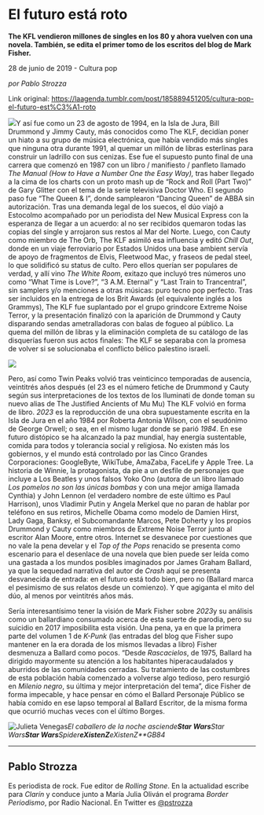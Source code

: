 # El futuro está roto

**The KFL vendieron millones de singles en los 80 y ahora vuelven con una novela. También, se edita el primer tomo de los escritos del blog de Mark Fisher.**

28 de junio de 2019 - Cultura pop

_por Pablo Strozza_

Link original: https://laagenda.tumblr.com/post/185889451205/cultura-pop-el-futuro-est%C3%A1-roto

![](https://64.media.tumblr.com/3fe3a910018243d257606e1ae1fd7402/34878cb1e32b79fc-dd/s500x750/09f0a9106231da85e8a4ac312a5f4b9dc1277984.jpg)Y
así fue como un 23 de agosto de 1994, en la Isla de Jura, Bill
Drummond y Jimmy Cauty, más conocidos como The KLF, decidían poner
un hiato a su grupo de música electrónica, que había vendido más
singles que ninguna otra durante 1991, al quemar un millón de libras
esterlinas para construir un ladrillo con sus cenizas. Ese fue el
supuesto punto final de una carrera que comenzó en 1987 con un libro
/ manifiesto / panfleto llamado *The
Manual (How to Have a Number One the Easy Way),*
tras haber llegado a la cima de los charts con un proto mash up de
“Rock and Roll (Part Two)” de Gary Glitter con el tema de la
serie televisiva Doctor Who. El segundo paso fue “The Queen &
I”, donde samplearon “Dancing Queen” de ABBA sin autorización.
Tras una demanda legal de los suecos, el dúo viajó a Estocolmo
acompañado por un periodista del New Musical Express con la
esperanza de llegar a un acuerdo: al no ser recibidos quemaron todas
las copias del single y arrojaron sus restos al Mar del Norte. Luego,
con Cauty como miembro de The Orb, The KLF asimiló esa influencia y
editó *Chill
Out*,
donde en un viaje ferroviario por Estados Unidos una base ambient
servía de apoyo de fragmentos de Elvis, Fleetwood Mac, y fraseos de
pedal steel, lo que solidificó su status de culto. Pero ellos
querían ser populares de verdad, y allí vino *The
White Room*,
exitazo que incluyó tres números uno como “What Time is Love?”,
“3 A.M. Eternal” y “Last Train to Trancentral”, sin samplers
y/o menciones a otras músicas: puro tecno pop perfecto. Tras ser
incluidos en la entrega de los Brit Awards (el equivalente inglés a
los Grammys), The KLF fue suplantado por el grupo grindcore Extreme
Noise Terror, y la presentación finalizó con la aparición de
Drummond y Cauty disparando sendas ametralladoras con balas de fogueo
al público. La quema del millón de libras y la eliminación
completa de su catálogo de las disquerías fueron sus actos finales:
The KLF se separaba con la promesa de volver si se solucionaba el
conflicto bélico palestino israelí. 


![](https://64.media.tumblr.com/c1f4177328d3e10c4ae4ed422c94582a/34878cb1e32b79fc-9f/s500x750/f046879ffd246ba7c6a225231e7532e0ddc65e1b.jpg)


Pero,
así como Twin Peaks volvió tras veinticinco temporadas de ausencia,
veintitrés años después (el 23 es el número fetiche de Drummond y
Cauty según sus interpretaciones de los textos de los Iluminati de
donde toman su nuevo alias de The Justified Ancients of Mu Mu) The
KLF volvió en forma de libro. *2023*
es la reproducción de una obra supuestamente escrita en la Isla de
Jura en el año 1984 por Roberta Antonia Wilson, con el seudónimo de
George Orwell; o sea, en el mismo lugar donde se parió *1984*.
En ese futuro distópico se ha alcanzado la paz mundial, hay energía
sustentable, comida para todos y tolerancia social y religiosa. No
existen más los gobiernos, y el mundo está controlado por las Cinco
Grandes Corporaciones: GoogleByte, WikiTube, AmaZaba, FaceLife y
Apple Tree. La historia de Winnie, la protagonista, da pie a un
desfile de personajes que incluye a Los Beatles y unos falsos Yoko
Ono (autora de un libro llamado *Los
pomelos no son las únicas bombas* y
con una mejor amiga llamada Cynthia) y John Lennon (el verdadero
nombre de este último es Paul Harrison), unos Vladimir Putin y
Angela Merkel que no paran de hablar por teléfono en sus retiros,
Michelle Obama como modelo de Damien Hirst, Lady Gaga, Banksy, el
Subcomandante Marcos, Pete Doherty y los propios Drummond y Cauty
como miembros de Extreme Noise Terror junto al escritor Alan Moore,
entre otros. Internet se desvanece por cuestiones que no vale la pena
develar y el *Top
of the Pops*
renacido se presenta como escenario para el desenlace de una novela
que bien puede ser leída como una gastada a los mundos posibles
imaginados por James Graham Ballard, ya que la sequedad narrativa del
autor de *Crash*
aquí se presenta desvanecida de entrada: en el futuro está todo
bien, pero no (Ballard marca el pesimismo de sus relatos desde un
comienzo). Y que agiganta el mito del dúo, al menos por veintitrés
años más. 


Sería
interesantísimo tener la visión de Mark Fisher sobre *2023*y
su análisis como un ballardiano consumado acerca de esta suerte de
parodia, pero su suicidio en 2017 imposibilita esta visión. Una
pena, ya en que la primera parte del volumen 1 de *K-Punk*
(las entradas del blog que Fisher supo mantener en la era dorada de
los mismos llevadas a libro) Fisher desmenuza a Ballard como pocos.
“Desde *Rascacielos*,
de 1975, Ballard ha dirigido mayormente su atención a los habitantes
hiperacaudalados y aburridos de las comunidades cerradas. Su
tratamiento de las costumbres de esta población había comenzado a
volverse algo tedioso, pero resurgió en *Milenio
negro*,
su última y mejor interpretación del tema”, dice Fisher de forma
impecable, y hace pensar en cómo el Ballard Personaje Público se
había comido en ese lapso temporal al Ballard Escritor, de la misma
forma que ocurrió muchas veces con el último Borges. 


![Julieta Venegas](https://64.media.tumblr.com/aa4e94a082c41f45cc20d73aff9b7ca7/34878cb1e32b79fc-2c/s250x400/ee0cb3d3c92a16f2ad2277e8a6beec2674175a4e.jpg)*El
caballero de la noche asciende**Star
Wars**Star
Wars**Star
Wars**Spider**eXistenZ**eXistenZ**GB84*

---

Pablo Strozza
-------------

 Es periodista de rock. Fue editor de *Rolling Stone*. En la actualidad escribe para *Clarín* y conduce junto a María Julia Oliván el programa *Border Periodismo*, por Radio Nacional. En Twitter es [@pstrozza](https://twitter.com/pstrozza) 

